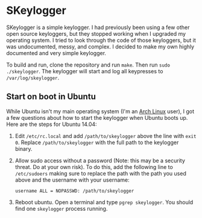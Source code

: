 SKeylogger
==========

SKeylogger is a simple keylogger. I had previously been using a few other open source keyloggers, but they stopped working when I upgraded my operating system. I tried to look through the code of those keyloggers, but it was undocumented, messy, and complex. I decided to make my own highly documented and very simple keylogger.

To build and run, clone the repository and run `make`. Then run `sudo ./skeylogger`. The keylogger will start and log all keypresses to `/var/log/skeylogger`.

Start on boot in Ubuntu
-----------------------
While Ubuntu isn't my main operating system (I'm an [Arch Linux](https://www.archlinux.org/) user), I got a few questions about how to start the keylogger when Ubuntu boots up. Here are the steps for Ubuntu 14.04:

1. Edit `/etc/rc.local` and add `/path/to/skeylogger` above the line with `exit 0`. Replace `/path/to/skeylogger` with the full path to the keylogger binary.

2. Allow sudo access without a password (Note: this may be a security threat. Do at your own risk). To do this, add the following line to `/etc/sudoers` making sure to replace the path with the path you used above and the username with your username:
    ```
    username ALL = NOPASSWD: /path/to/skeylogger
    ```
3. Reboot ubuntu. Open a terminal and type `pgrep skeylogger`. You should find one `skeylogger` process running.
